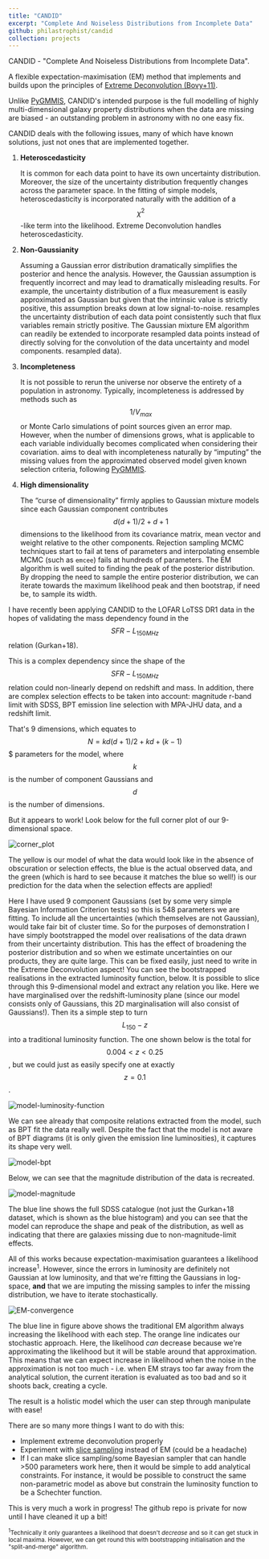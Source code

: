 ```yaml
---
title: "CANDID"
excerpt: "Complete And Noiseless Distributions from Incomplete Data"
github: philastrophist/candid
collection: projects
---
```

CANDID - "Complete And Noiseless Distributions from Incomplete Data".

A flexible expectation-maximisation (EM) method that implements and builds upon the principles of [Extreme Deconvolution (Bovy+11)](https://github.com/jobovy/extreme-deconvolution). 

Unlike [PyGMMIS](https://github.com/pmelchior/pygmmis), CANDID's intended purpose is the full modelling of highly multi-dimensional galaxy property distributions when the data are missing are biased - an outstanding problem in astronomy with no one easy fix.

CANDID deals with the following issues, many of which have known solutions, just not ones that are implemented together. 

1.  **Heteroscedasticity**

    It is common for each data point to have its own uncertainty
    distribution. Moreover, the size of the uncertainty distribution
    frequently changes across the parameter space. In the fitting of
    simple models, heteroscedasticity is incorporated naturally with the
    addition of a $$\chi^2$$-like term into the likelihood. Extreme Deconvolution handles heteroscedasticity.

2.  **Non-Gaussianity**

    Assuming a Gaussian error distribution dramatically simplifies the
    posterior and hence the analysis. However, the Gaussian assumption
    is frequently incorrect and may lead to dramatically misleading
    results. For example, the uncertainty distribution of a flux
    measurement is easily approximated as Gaussian but given that the
    intrinsic value is strictly positive, this assumption breaks down at
    low signal-to-noise. resamples the uncertainty distribution of each
    data point consistently such that flux variables remain strictly
    positive. The Gaussian mixture EM algorithm can readily be extended
    to incorporate resampled data points instead of directly solving for
    the convolution of the data uncertainty and model components.
    resampled data).

3.  **Incompleteness**

    It is not possible to rerun the universe nor observe the entirety of
    a population in astronomy. Typically, incompleteness is addressed by
    methods such as $$1/V_{max}$$ or Monte Carlo simulations of point
    sources given an error map. However, when the
    number of dimensions grows, what is applicable to each variable
    individually becomes complicated when considering their covariation.
    aims to deal with incompleteness naturally by “imputing” the missing
    values from the approximated observed model given known selection
    criteria, following [PyGMMIS](https://github.com/pmelchior/pygmmis).

4.  **High dimensionality**

    The “curse of dimensionality” firmly applies to Gaussian mixture
    models since each Gaussian component contributes $$d(d+1)/2 + d + 1$$
    dimensions to the likelihood from its covariance matrix, mean vector
    and weight relative to the other components. Rejection sampling MCMC
    techniques start to fail at tens of parameters and interpolating
    ensemble MCMC (such as `emcee`) fails at hundreds of parameters. The
    EM algorithm is well suited to finding the peak of the posterior
    distribution. By dropping the need to sample the entire posterior
    distribution, we can iterate towards the maximum likelihood peak and
    then bootstrap, if need be, to sample its width.

I have recently been applying CANDID to the LOFAR LoTSS DR1 data in the hopes of validating the mass dependency found in the $$SFR-L_{150MHz}$$ relation (Gurkan+18).

This is a complex dependency since the shape of the $$SFR-L_{150MHz}$$ relation could non-linearly depend on redshift and mass.
In addition, there are complex selection effects to be taken into account: magnitude r-band limit with SDSS, BPT emission line selection with MPA-JHU data, and a redshift limit.

That's 9 dimensions, which equates to $$N = kd(d+1)/2 + kd + (k-1)$$$ parameters for the model, where $$k$$ is the number of component Gaussians and $$d$$ is the number of dimensions.

But it appears to work! Look below for the full corner plot of our 9-dimensional space.

![corner_plot](../../images/candid/corner_plot-1.jpg)

The yellow is our model of what the data would look like in the absence of obscuration or selection effects, the blue is the actual observed data, and the green (which is hard to see because it matches the blue so well!) is our prediction for the data when the selection effects are applied!

Here I have used 9 component Gaussians (set by some very simple Bayesian Information Criterion tests) so this is 548 parameters we are fitting. To include all the uncertainties (which themselves are not Gaussian), would take fair bit of cluster time. So for the purposes of demonstration I have simply bootstrapped the model over realisations of the data drawn from their uncertainty distribution. This has the effect of broadening the posterior distribution and so when we estimate uncertainties on our products, they are quite large. This can be fixed easily, just need to write in the Extreme Deconvolution aspect!
You can see the bootstrapped realisations in the extracted luminosity function, below.
It is possible to slice through this 9-dimensional model and extract any relation you like. Here we have marginalised over the redshift-luminosity plane (since our model consists only of Gaussians, this 2D marginalisation will also consist of Gaussians!). Then its a simple step to turn $$L_{150}-z$$ into a traditional luminosity function. The one shown below is the total for $$0.004 < z < 0.25$$, but we could just as easily specify one at exactly $$z=0.1$$.

![model-luminosity-function](../../images/candid/model-luminosity-function-1.jpg)

We can see already that composite relations extracted from the model, such as BPT fit the data really well. Despite the fact that the model is not aware of BPT diagrams (it is only given the emission line luminosities), it captures its shape very well.

![model-bpt](../../images/candid/model-bpt-1.jpg)

Below, we can see that the magnitude distribution of the data is recreated. 

![model-magnitude](../../images/candid/model-magnitude-1.jpg)

The blue line shows the full SDSS catalogue (not just the Gurkan+18 dataset, which is shown as the blue histogram) and you can see that the model can reproduce the shape and peak of the distribution, as well as indicating that there are galaxies missing due to non-magnitude-limit effects.

All of this works because expectation-maximisation guarantees a likelihood increase<sup>1</sup>. However, since the errors in luminosity are definitely not Gaussian at low luminosity, and that we're fitting the Gaussians in log-space, **and** that we are imputing the missing samples to infer the missing distribution, we have to iterate stochastically.

![EM-convergence](../../images/candid/EM-convergence-1.jpg)

The blue line in figure above shows the traditional EM algorithm always increasing the likelihood with each step.
The orange line indicates our stochastic approach. Here, the likelihood *can* decrease because we're approximating the likelihood but it will be stable around that approximation. This means that we can expect increase in likelihood when the noise in the approximation is not too much - i.e. when EM strays too far away from the analytical solution, the current iteration is evaluated as too bad and so it shoots back, creating a cycle.

The result is a holistic model which the user can step through manipulate with ease!

There are so many more things I want to do with this: 

* Implement extreme deconvolution properly
* Experiment with [slice sampling](https://en.wikipedia.org/wiki/Slice_sampling) instead of EM (could be a headache)
* If I can make slice sampling/some Bayesian sampler that can handle >500 parameters work here, then it would be simple to add analytical constraints. For instance, it would be possible to construct the same non-parametric model as above but constrain the luminosity function to be a Schechter function. 

This is very much a work in progress!
The github repo is private for now until I have cleaned it up a bit!

<sup><sup>1</sup>Technically it only guarantees a likelihood that doesn't *decrease* and so it can get stuck in local maxima. However, we can get round this with bootstrapping initialisation and the "split-and-merge" algorithm.</sup>